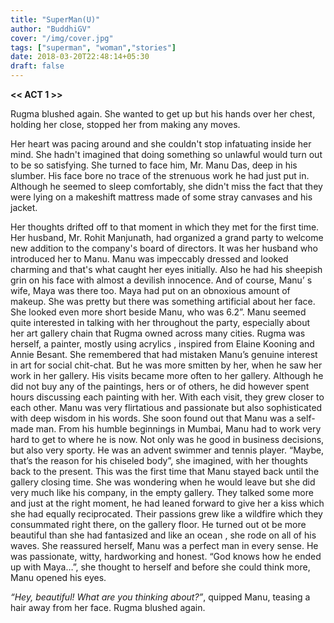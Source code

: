 ```yaml
---
title: "SuperMan(U)"
author: "BuddhiGV"
cover: "/img/cover.jpg"
tags: ["superman", "woman","stories"]
date: 2018-03-20T22:48:14+05:30
draft: false
---
```

**<< ACT 1 >>**  

Rugma blushed again. She wanted to get up but his hands over her chest, holding her close, stopped her from making any moves.

<!--more-->

Her heart was pacing around and she couldn't stop infatuating inside her mind. She hadn't imagined that doing something so unlawful would turn out to be so satisfying. She turned to face him, Mr. Manu Das, deep in his slumber. His face bore no trace of the strenuous work he had just put in. Although he seemed to sleep comfortably, she didn't miss the fact that they were lying on a makeshift mattress made of some stray canvases and his jacket.   

Her thoughts drifted off to that moment in which they met for the first time. Her husband, Mr. Rohit Manjunath, had organized a grand party to welcome new addition to the company's board of directors. It was her husband who introduced her to Manu. Manu was impeccably dressed and looked charming and that's what caught her eyes initially. Also he had his sheepish grin on his face with almost a devilish innocence. And of course, Manu’ s wife, Maya was there too. Maya had put on an obnoxious amount of makeup. She was pretty but there was something artificial about her face. She looked even more short beside Manu, who was 6.2”. Manu seemed quite interested in talking with her throughout the party, especially about her art gallery chain that Rugma owned across many cities. Rugma was herself, a painter, mostly using acrylics , inspired from Elaine Kooning and Annie Besant. She remembered that had mistaken Manu’s genuine interest in art for social chit-chat. But he was more smitten by her, when he saw her work in her gallery. His visits became more often to her gallery. Although he did not buy any of the paintings, hers or of others, he did however spent hours discussing each painting with her. With each visit, they grew closer to each other. Manu was very flirtatious and passionate but also sophisticated with deep wisdom in his words. She soon found out that Manu was a self-made man. From his humble beginnings in Mumbai, Manu had to work very hard to get to where he is now. Not only was he good in business decisions, but also very sporty. He was an advent swimmer and tennis player. “Maybe, that’s the reason for his chiseled body”, she imagined, with her thoughts back to the present. This was the first time that Manu stayed back until the gallery closing time. She was wondering when he would leave but she did very much like his company, in the empty gallery. They talked some more and just at the right moment, he had leaned forward to give her a kiss which she had equally reciprocated. Their passions grew like a wildfire which they consummated right there, on the gallery floor. He turned out ot be more beautiful than she had fantasized and like an ocean , she rode on all of his waves. She reassured herself, Manu was a perfect man in every sense. He was passionate, witty, hardworking and honest. “God knows how he ended up with Maya…”, she thought to herself and before she could think more, Manu opened his eyes.  

_“Hey, beautiful! What are you thinking about?”_, quipped Manu, teasing a hair away from her face. Rugma blushed again. 
